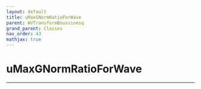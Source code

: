 ```yaml
---
layout: default
title: uMaxGNormRatioForWave
parent: WVTransformBoussinesq
grand_parent: Classes
nav_order: 43
mathjax: true
---
```


#  uMaxGNormRatioForWave




---

